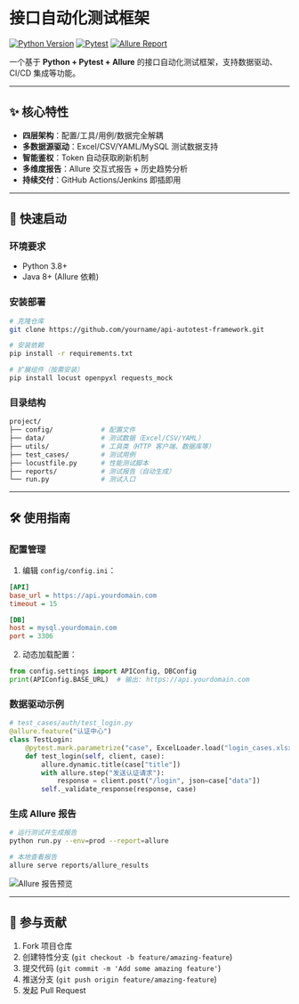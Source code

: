 # 接口自动化测试框架

[![Python Version](https://img.shields.io/badge/python-3.8%2B-blue)](https://www.python.org/)
[![Pytest](https://img.shields.io/badge/pytest-%E2%89%A56.0-green)](https://docs.pytest.org/)
[![Allure Report](https://img.shields.io/badge/Allure-Report-orange)](https://docs.qameta.io/allure/)

一个基于 **Python + Pytest + Allure** 的接口自动化测试框架，支持数据驱动、CI/CD 集成等功能。

---

## ✨ 核心特性
- **四层架构**：配置/工具/用例/数据完全解耦
- **多数据源驱动**：Excel/CSV/YAML/MySQL 测试数据支持
- **智能鉴权**：Token 自动获取刷新机制
- **多维度报告**：Allure 交互式报告 + 历史趋势分析
- **持续交付**：GitHub Actions/Jenkins 即插即用

---

## 🚀 快速启动
### 环境要求
- Python 3.8+
- Java 8+ (Allure 依赖)

### 安装部署
```bash
# 克隆仓库
git clone https://github.com/yourname/api-autotest-framework.git

# 安装依赖
pip install -r requirements.txt

# 扩展组件（按需安装）
pip install locust openpyxl requests_mock
```

### 目录结构
```bash
project/
├── config/            # 配置文件
├── data/              # 测试数据（Excel/CSV/YAML）
├── utils/             # 工具类（HTTP 客户端、数据库等）
├── test_cases/        # 测试用例
├── locustfile.py      # 性能测试脚本
├── reports/           # 测试报告（自动生成）
└── run.py             # 测试入口
```

---

## 🛠️ 使用指南

### 配置管理
1. 编辑 `config/config.ini`：
```ini
[API]
base_url = https://api.yourdomain.com
timeout = 15

[DB]
host = mysql.yourdomain.com
port = 3306
```

2. 动态加载配置：
```python
from config.settings import APIConfig, DBConfig
print(APIConfig.BASE_URL)  # 输出: https://api.yourdomain.com
```

### 数据驱动示例
```python
# test_cases/auth/test_login.py
@allure.feature("认证中心")
class TestLogin:
    @pytest.mark.parametrize("case", ExcelLoader.load("login_cases.xlsx"))
    def test_login(self, client, case):
        allure.dynamic.title(case["title"])
        with allure.step("发送认证请求"):
            response = client.post("/login", json=case["data"])
        self._validate_response(response, case)
```

### 生成 Allure 报告
```bash
# 运行测试并生成报告
python run.py --env=prod --report=allure

# 本地查看报告
allure serve reports/allure_results
```

![Allure 报告预览](docs/images/allure-dashboard.png)


---

## 🤝 参与贡献
1. Fork 项目仓库
2. 创建特性分支 (`git checkout -b feature/amazing-feature`)
3. 提交代码 (`git commit -m 'Add some amazing feature'`)
4. 推送分支 (`git push origin feature/amazing-feature`)
5. 发起 Pull Request

